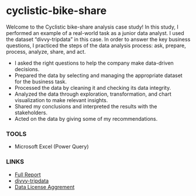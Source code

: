 # cyclistic-bike-share

Welcome to the Cyclistic bike-share analysis case study! In this study, I performed an example of a real-world task as a junior data analyst. I used the dataset “divvy-tripdata” in this case. In order to answer the key business questions, I practiced the steps of the data analysis process: ask, prepare, process, analyze, share, and act. 

- I asked the right questions to help the company make data-driven decisions.
- Prepared the data by selecting and managing the appropriate dataset for the business task.
- Processed the data by cleaning it and checking its data integrity.
- Analyzed the data through exploration, transformation, and chart visualization to make relevant insights.
- Shared my conclusions and interpreted the results with the stakeholders.
- Acted on the data by giving some of my recommendations.

### TOOLS

- Microsoft Excel (Power Query)

### LINKS

- [Full Report](https://sites.google.com/view/scott-esguerra/cyclistic-bike-share-analysis?authuser=0)
- [divvy-tripdata](https://divvy-tripdata.s3.amazonaws.com/index.html)
- [Data License Aggrement](https://ride.divvybikes.com/data-license-agreement)
